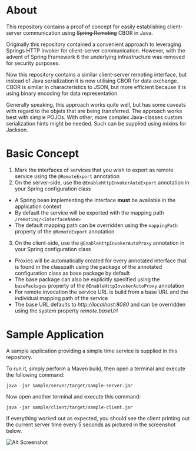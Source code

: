 About
=====

This repository contains a proof of concept for easily establishing 
client-server communication using ~~Spring Remoting~~ CBOR in Java.

Originally this repository contained a convenient approach to leveraging Springs HTTP Invoker for client-server communication. However, with the advent of Spring Framework 6 the underlying infrastructure was removed for security purposes.

Now this repository contains a similar client-server remoting interface, but instead of Java serialization it is now utilising CBOR for data exchange. CBOR is similar in characteristics to JSON, but more efficient because it is using binary encoding for data representation.

Generally speaking, this approach works quite well, but has some caveats with regard to the objets that are being transferred. The approach works best with simple POJOs. With other, more complex Java-classes custom serialization hints might be needed. Such can be supplied using mixins for Jackson.

Basic Concept
=============

1. Mark the interfaces of services that you wish to export as remote service using the `@RemoteExport` annotation
2. On the server-side, use the `@EnableHttpInvokerAutoExport` annotation in your Spring configuration class
  * A Spring bean implementing the interface **must** be available in the application context
  * By default the service will be exported with the mapping path `/remoting/<InterfaceName>`
  * The default mapping path can be overridden using the `mappingPath` property
   of the `@RemoteExport` annotation
3. On the client-side, use the `@EnableHttpInvokerAutoProxy` annotation in your Spring configuration class
  * Proxies will be automatically created for every annotated interface that is 
   found in the classpath using the package of the annotated configuration class as base package by default
  * The base package can also be explicitly specified using the `basePackages` property
   of the `@EnableHttpInvokerAutoProxy` annotation
  * For remote invocation the service URL is build from a base URL and the individual mapping path of the service
  * The base URL defaults to *http://localhost:8080* and can be overridden using the system property *remote.baseUrl*

Sample Application
==================

A sample application providing a simple time service is supplied in this repository.

To run it, simply perform a Maven build, then open a terminal and execute the following command:

```
java -jar sample/server/target/sample-server.jar
```

Now open another terminal and execute this command:
```
java -jar sample/client/target/sample-client.jar
```

If everything worked out as expected, you should see the client printing out the 
current server time every 5 seconds as pictured in the screenshot below.

![Alt Screenshot](screenshot.png)
